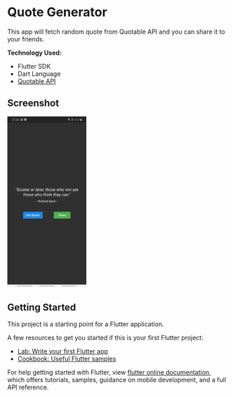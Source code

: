 # Quote Generator

This app will fetch random quote from Quotable API and you can share it to your friends.

**Technology Used:**

- Flutter SDK
- Dart Language
- [Quotable API](https://github.com/lukePeavey/quotable)

## Screenshot

<img src="quote_img1.jpg" width="180px" height="auto">

## Getting Started

This project is a starting point for a Flutter application.

A few resources to get you started if this is your first Flutter project:

- [Lab: Write your first Flutter app](https://flutter.dev/docs/get-started/codelab)
- [Cookbook: Useful Flutter samples](https://flutter.dev/docs/cookbook)

For help getting started with Flutter, view
[flutter online documentation](https://flutter.dev/docs), which offers tutorials,
samples, guidance on mobile development, and a full API reference.
